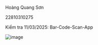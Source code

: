 Hoàng Quang Sơn 


22810310275


Kiểm tra 11/03/2025: Bar-Code-Scan-App





![image](https://github.com/user-attachments/assets/18d1a7b8-ab68-4eb2-96e8-41c9c507a28e)

